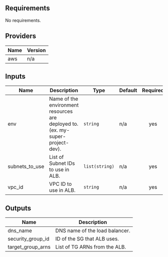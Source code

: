 ## Requirements

No requirements.

## Providers

| Name | Version |
|------|---------|
| aws | n/a |

## Inputs

| Name | Description | Type | Default | Required |
|------|-------------|------|---------|:--------:|
| env | Name of the environment resources are deployed to. (ex. my-super-project-dev). | `string` | n/a | yes |
| subnets\_to\_use | List of Subnet IDs to use in ALB. | `list(string)` | n/a | yes |
| vpc\_id | VPC ID to use in ALB. | `string` | n/a | yes |

## Outputs

| Name | Description |
|------|-------------|
| dns\_name | DNS name of the load balancer. |
| security\_group\_id | ID of the SG that ALB uses. |
| target\_group\_arns | List of TG ARNs from the ALB. |

